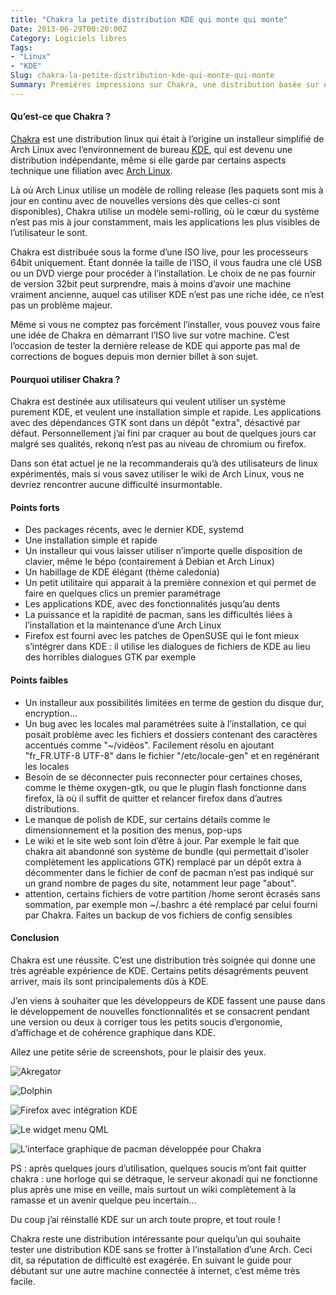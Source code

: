 ```yaml
---
title: "Chakra la petite distribution KDE qui monte qui monte"
Date: 2013-06-29T00:20:00Z
Category: Logiciels libres
Tags: 
- "Linux"
- "KDE"
Slug: chakra-la-petite-distribution-kde-qui-monte-qui-monte
Summary: Premières impressions sur Chakra, une distribution basée sur Arch Linux et le bureau KDE
---
```



#### Qu’est-ce que Chakra ?
<a href="http://chakra-project.org" target="_blank">Chakra</a> est une distribution linux qui était à l’origine un installeur simplifié de Arch Linux avec l’environnement de bureau <a href="http://www.kde.org" target="_blank">KDE</a>, qui est devenu une distribution indépendante, même si elle garde par certains aspects technique une filiation avec <a href="http://www.archlinux.org" target="_blank">Arch Linux</a>.

Là où Arch Linux utilise un modèle de rolling release (les paquets sont mis à jour en continu avec de nouvelles versions dès que celles-ci sont disponibles), Chakra utilise un modèle semi-rolling, où le cœur du système n’est pas mis à jour constamment, mais les applications les plus visibles de l’utilisateur le sont.

Chakra est distribuée sous la forme d’une ISO live, pour les processeurs 64bit uniquement.
Étant donnée la taille de l’ISO, il vous faudra une clé USB ou un DVD vierge pour procéder à l’installation.
Le choix de ne pas fournir de version 32bit peut surprendre, mais à moins d’avoir une machine vraiment ancienne, auquel cas utiliser KDE n’est pas une riche idée, ce n’est pas un problème majeur.

Même si vous ne comptez pas forcément l’installer, vous pouvez vous faire une idée de Chakra en démarrant l’ISO live sur votre machine. C’est l’occasion de tester la dernière release de KDE qui apporte pas mal de corrections de bogues depuis mon dernier billet à son sujet.
#### Pourquoi utiliser Chakra ?
Chakra est destinée aux utilisateurs qui veulent utiliser un système purement KDE, et veulent une installation simple et rapide. Les applications avec des dépendances GTK sont dans un dépôt "extra", désactivé par défaut. Personnellement j’ai fini par craquer au bout de quelques jours car malgré ses qualités, rekonq n’est pas au niveau de chromium ou firefox.

Dans son état actuel je ne la recommanderais qu’à des utilisateurs de linux expérimentés, mais si vous savez utiliser le wiki de Arch Linux, vous ne devriez rencontrer aucune difficulté insurmontable.
#### Points forts

* Des packages récents, avec le dernier KDE, systemd
* Une installation simple et rapide
* Un installeur qui vous laisser utiliser n’importe quelle disposition de clavier, même le bépo (contairement à Debian et Arch Linux)
* Un habillage de KDE élégant (thème caledonia)
* Un petit utilitaire qui apparait à la première connexion et qui permet de faire en quelques clics un premier paramétrage
* Les applications KDE, avec des fonctionnalités jusqu’au dents
* La puissance et la rapidité de pacman, sans les difficultés liées à l’installation et la maintenance d’une Arch Linux
* Firefox est fourni avec les patches de OpenSUSE qui le font mieux s’intégrer dans KDE : il utilise les dialogues de fichiers de KDE au lieu des horribles dialogues GTK par exemple

#### Points faibles

* Un installeur aux possibilités limitées en terme de gestion du disque dur, encryption…
* Un bug avec les locales mal paramétrées suite à l’installation, ce qui posait problème avec les fichiers et dossiers contenant des caractères accentués comme "~/vidéos". Facilement résolu en ajoutant "fr_FR.UTF-8 UTF-8" dans le fichier "/etc/locale-gen" et en regénérant les locales
* Besoin de se déconnecter puis reconnecter pour certaines choses, comme le thème oxygen-gtk, ou que le plugin flash fonctionne dans firefox, là où il suffit de quitter et relancer firefox dans d’autres distributions.
* Le manque de polish de KDE, sur certains détails comme le dimensionnement et la position des menus, pop-ups
* Le wiki et le site web sont loin d’être à jour. Par exemple le fait que chakra ait abandonné son système de bundle (qui permettait d’isoler complètement les applications GTK) remplacé par un dépôt extra à décommenter dans le fichier de conf de pacman n’est pas indiqué sur un grand nombre de pages du site, notamment leur page "about".
* attention, certains fichiers de votre partition /home seront écrasés sans sommation, par exemple mon ~/.bashrc a été remplacé par celui fourni par Chakra. Faites un backup de vos fichiers de config sensibles

#### Conclusion
Chakra est une réussite. C’est une distribution très soignée qui donne une très agréable expérience de KDE. Certains petits désagréments peuvent arriver, mais ils sont principalements dûs à KDE.

J’en viens à souhaiter que les développeurs de KDE fassent une pause dans le développement de nouvelles fonctionnalités et se consacrent pendant une version ou deux à corriger tous les petits soucis d’ergonomie, d’affichage et de cohérence graphique dans KDE.

Allez une petite série de screenshots, pour le plaisir des yeux.

![Akregator](/img/akregator-624x390.png)

![Dolphin](/img/dolphin-624x390.png)

![Firefox avec intégration KDE](/img/firefox-kde-624x390.png)

![Le widget menu QML](/img/menu-qml-624x390.png)

![L’interface graphique de pacman développée pour Chakra](/img/oktopi-624x390.png)


PS : après quelques jours d’utilisation, quelques soucis m’ont fait quitter chakra : une horloge qui se détraque, le serveur akonadi qui ne fonctionne plus après une mise en veille, mais surtout un wiki complètement à la ramasse et un avenir quelque peu incertain…

Du coup j’ai réinstallé KDE sur un arch toute propre, et tout roule !

Chakra reste une distribution intéressante pour quelqu’un qui souhaite tester une distribution KDE sans se frotter à l’installation d’une Arch. Ceci dit, sa réputation de difficulté est exagérée. En suivant le guide pour débutant sur une autre machine connectée à internet, c’est même très facile.

